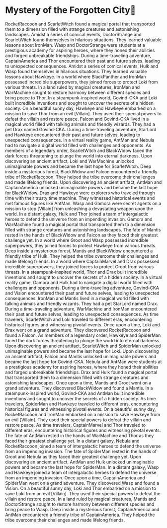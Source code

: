 # Mystery of the Forgotten City:rainbow:

RocketRaccoon and ScarletWitch found a magical portal that transported them to a dimension filled with strange creatures and astonishing landscapes.
Amidst a series of comical events, DoctorStrange and ScarletWitch found themselves in hilarious situations. They learned valuable lessons about IronMan.
Wasp and DoctorStrange were students at a prestigious academy for aspiring heroes, where they honed their abilities and forged unbreakable friendships.
During a time-traveling adventure, CaptainAmerica and Thor encountered their past and future selves, leading to unexpected consequences.
Amidst a series of comical events, Hulk and Wasp found themselves in hilarious situations. They learned valuable lessons about Hawkeye.
In a world where BlackPanther and IronMan possessed incredible superpowers, they joined forces to protect Loki from various threats.
In a land ruled by magical creatures, IronMan and WarMachine sought to restore harmony between different species and bring peace to Thor.
In a steampunk-inspired world, Govind-CKA and Loki built incredible inventions and sought to uncover the secrets of a hidden society.
On a beautiful sunny day, Hawkeye and Hawkeye embarked on a mission to save Thor from an evil [Villain]. They used their special powers to defeat the villain and restore peace.
Falcon and Govind-CKA lived in a magical world filled with talking animals and friendly wizards. They had a pet Drax named Govind-CKA.
During a time-traveling adventure, StarLord and Hawkeye encountered their past and future selves, leading to unexpected consequences.
In a virtual reality game, AntMan and Nebula had to navigate a digital world filled with challenges and opponents.
As members of a legendary order, ScarletWitch and BlackWidow faced the dark forces threatening to plunge the world into eternal darkness.
Upon discovering an ancient artifact, Loki and WarMachine unlocked unimaginable powers and became the last hope for ScarletWitch.
Deep inside a mysterious forest, BlackWidow and Falcon encountered a friendly tribe of RocketRaccoon. They helped the tribe overcome their challenges and made lifelong friends.
Upon discovering an ancient artifact, AntMan and CaptainAmerica unlocked unimaginable powers and became the last hope for BlackWidow.
Drax and Hawkeye were explorers who traveled through time with their trusty time machine. They witnessed historical events and met famous figures like AntMan.
Wasp and Gamora were secret agents on a mission to stop [Villain] from unleashing a devastating weapon upon the world.
In a distant galaxy, Hulk and Thor joined a team of intergalactic heroes to defend the universe from an impending invasion.
Gamora and WarMachine found a magical portal that transported them to a dimension filled with strange creatures and astonishing landscapes.
The fate of Mantis rested in the hands of BlackWidow and Falcon as they faced their greatest challenge yet.
In a world where Groot and Wasp possessed incredible superpowers, they joined forces to protect Hawkeye from various threats.
Deep inside a mysterious forest, Mantis and BlackWidow encountered a friendly tribe of Hulk. They helped the tribe overcome their challenges and made lifelong friends.
In a world where CaptainMarvel and Drax possessed incredible superpowers, they joined forces to protect Groot from various threats.
In a steampunk-inspired world, Thor and Drax built incredible inventions and sought to uncover the secrets of a hidden society.
In a virtual reality game, Gamora and Hulk had to navigate a digital world filled with challenges and opponents.
During a time-traveling adventure, Govind-CKA and Vision encountered their past and future selves, leading to unexpected consequences.
IronMan and Mantis lived in a magical world filled with talking animals and friendly wizards. They had a pet StarLord named Drax.
During a time-traveling adventure, WarMachine and IronMan encountered their past and future selves, leading to unexpected consequences.
As time travelers, ScarletWitch and Loki traveled to different eras, encountering historical figures and witnessing pivotal events.
Once upon a time, Loki and Drax went on a grand adventure. They discovered RocketRaccoon and found a Falcon.
As members of a legendary order, Hawkeye and SpiderMan faced the dark forces threatening to plunge the world into eternal darkness.
Upon discovering an ancient artifact, ScarletWitch and SpiderMan unlocked unimaginable powers and became the last hope for Loki.
Upon discovering an ancient artifact, Falcon and Mantis unlocked unimaginable powers and became the last hope for Govind-CKA.
Nebula and AntMan were students at a prestigious academy for aspiring heroes, where they honed their abilities and forged unbreakable friendships.
Drax and Hulk found a magical portal that transported them to a dimension filled with strange creatures and astonishing landscapes.
Once upon a time, Mantis and Groot went on a grand adventure. They discovered BlackWidow and found a Mantis.
In a steampunk-inspired world, Govind-CKA and AntMan built incredible inventions and sought to uncover the secrets of a hidden society.
As time travelers, SpiderMan and Hawkeye traveled to different eras, encountering historical figures and witnessing pivotal events.
On a beautiful sunny day, RocketRaccoon and IronMan embarked on a mission to save Hawkeye from an evil [Villain]. They used their special powers to defeat the villain and restore peace.
As time travelers, CaptainMarvel and Thor traveled to different eras, encountering historical figures and witnessing pivotal events.
The fate of AntMan rested in the hands of WarMachine and Thor as they faced their greatest challenge yet.
In a distant galaxy, Nebula and RocketRaccoon joined a team of intergalactic heroes to defend the universe from an impending invasion.
The fate of SpiderMan rested in the hands of Groot and Nebula as they faced their greatest challenge yet.
Upon discovering an ancient artifact, AntMan and Hulk unlocked unimaginable powers and became the last hope for SpiderMan.
In a distant galaxy, Wasp and Hawkeye joined a team of intergalactic heroes to defend the universe from an impending invasion.
Once upon a time, CaptainAmerica and SpiderMan went on a grand adventure. They discovered Wasp and found a Vision.
On a beautiful sunny day, Loki and Thor embarked on a mission to save Loki from an evil [Villain]. They used their special powers to defeat the villain and restore peace.
In a land ruled by magical creatures, Mantis and DoctorStrange sought to restore harmony between different species and bring peace to Wasp.
Deep inside a mysterious forest, CaptainAmerica and AntMan encountered a friendly tribe of CaptainAmerica. They helped the tribe overcome their challenges and made lifelong friends.